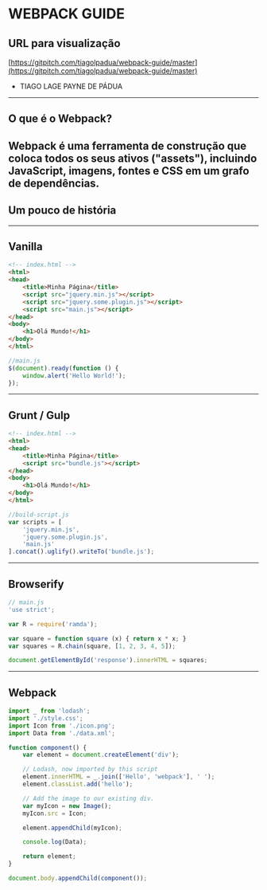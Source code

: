 # WEBPACK GUIDE

## URL para visualização

[https://gitpitch.com/tiagolpadua/webpack-guide/master](https://gitpitch.com/tiagolpadua/webpack-guide/master)

- TIAGO LAGE PAYNE DE PÁDUA

---

## O que é o Webpack?
Webpack é uma ferramenta de construção que coloca todos os seus ativos ("assets"), incluindo JavaScript, imagens, fontes e CSS em um grafo de dependências.
---
## Um pouco de história
<!--
    Antes das ferramentas de construção atuais que temos no JavaScript, era
    função do desenvolvedor incluir na página os scripts que eram necessários,
    assim como controlar a ordem de carregamento dos mesmos, veja esse exemplo de
    html:
-->
---
## Vanilla
```html
<!-- index.html -->
<html>
<head>
    <title>Minha Página</title>
    <script src="jquery.min.js"></script>
    <script src="jquery.some.plugin.js"></script>
    <script src="main.js"></script>
</head>
<body>
    <h1>Olá Mundo!</h1>
</body>
</html>
```
```js
//main.js
$(document).ready(function () {
    window.alert('Hello World!');
});
```
---
<!-- Com a chegada das ferramentas de build como o grunt e o gulp, passou-se a ser criado um bundle -->
## Grunt / Gulp
```html
<!-- index.html -->
<html>
<head>
    <title>Minha Página</title>
    <script src="bundle.js"></script>
</head>
<body>
    <h1>Olá Mundo!</h1>
</body>
</html>
```
```js
//build-script.js
var scripts = [  
    'jquery.min.js',
    'jquery.some.plugin.js',
    'main.js'
].concat().uglify().writeTo('bundle.js');
```
---
## Browserify
```js
// main.js
'use strict';

var R = require('ramda');

var square = function square (x) { return x * x; }  
var squares = R.chain(square, [1, 2, 3, 4, 5]); 

document.getElementById('response').innerHTML = squares;
```
<!--
No entanto, mesmo com as ferramentas de build, cabia ao desenvolvedor ajustar a ordem e declarar explicitamente quais arquivos eram necessários

Após esta fase, o JavaScript passou a permitir a criação de módulos, utilizando os comandos "require" e "module.exports", no entanto, os navegadores ainda não dão suporte a esta sintaxe. É aí que entra o Browserify, que transforma os códigos de require em algo que o navegador possa processar

Mas se o Browserify já resolve este problema, poquê precisamos do Webpack?

O Webpack dá um passo a mais, ele permite que você faça "require" em ativos estáticos, como arquivos de imagem e CSS, não só em arquivos JavaScript como o Browserify:
-->
---
## Webpack
```js
import _ from 'lodash';
import './style.css';
import Icon from './icon.png';
import Data from './data.xml';

function component() {
    var element = document.createElement('div');

    // Lodash, now imported by this script
    element.innerHTML = _.join(['Hello', 'webpack'], ' ');
    element.classList.add('hello');

    // Add the image to our existing div.
    var myIcon = new Image();
    myIcon.src = Icon;

    element.appendChild(myIcon);

    console.log(Data);

    return element;
}

document.body.appendChild(component());
```